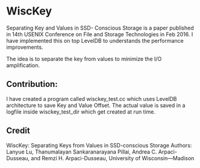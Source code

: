 # WiscKey

Separating Key and Values in SSD- Conscious Storage is a paper published in 14th USENIX Conference on File and Storage Technologies in Feb 2016. I have implemented this on top LevelDB to understands the performance improvements. 

The idea is to separate the key from values to minimize the I/O amplification.

## Contribution:

I have created a program called wisckey_test.cc which uses LevelDB architecture to save Key and Value Offset. The actual value is saved in a logfile inside wisckey_test_dir which get created at run time. 

## Credit

WiscKey: Separating Keys from Values in SSD-conscious Storage
Authors: Lanyue Lu, Thanumalayan Sankaranarayana Pillai, Andrea C. Arpaci-Dusseau, and Remzi H. Arpaci-Dusseau, University of Wisconsin—Madison

